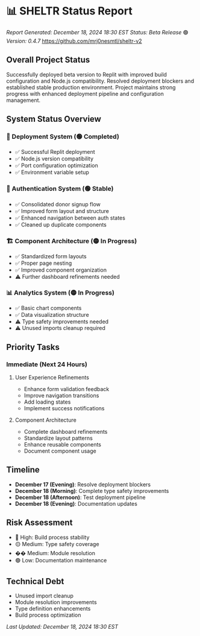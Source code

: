 # 📊 SHELTR Status Report
*Report Generated: December 18, 2024 18:30 EST*
*Status: Beta Release* 🟢
*Version: 0.4.7*
https://github.com/mrj0nesmtl/sheltr-v2

## Overall Project Status
Successfully deployed beta version to Replit with improved build configuration and Node.js compatibility. Resolved deployment blockers and established stable production environment. Project maintains strong progress with enhanced deployment pipeline and configuration management.

## System Status Overview

### 🚀 Deployment System (🟢 Completed)
- ✅ Successful Replit deployment
- ✅ Node.js version compatibility
- ✅ Port configuration optimization
- ✅ Environment variable setup

### 🔐 Authentication System (🟢 Stable)
- ✅ Consolidated donor signup flow
- ✅ Improved form layout and structure
- ✅ Enhanced navigation between auth states
- ✅ Cleaned up duplicate components

### 🏗️ Component Architecture (🟡 In Progress)
- ✅ Standardized form layouts
- ✅ Proper page nesting
- ✅ Improved component organization
- ⚠️ Further dashboard refinements needed

### 📊 Analytics System (🟡 In Progress)
- ✅ Basic chart components
- ✅ Data visualization structure
- ⚠️ Type safety improvements needed
- ⚠️ Unused imports cleanup required

## Priority Tasks

### Immediate (Next 24 Hours)
1. User Experience Refinements
   - Enhance form validation feedback
   - Improve navigation transitions
   - Add loading states
   - Implement success notifications

2. Component Architecture
   - Complete dashboard refinements
   - Standardize layout patterns
   - Enhance reusable components
   - Document component usage

## Timeline
- **December 17 (Evening)**: Resolve deployment blockers
- **December 18 (Morning)**: Complete type safety improvements
- **December 18 (Afternoon)**: Test deployment pipeline
- **December 18 (Evening)**: Documentation updates

## Risk Assessment
- 🔴 High: Build process stability
- 🟡 Medium: Type safety coverage
- �� Medium: Module resolution
- 🟢 Low: Documentation maintenance

## Technical Debt
- Unused import cleanup
- Module resolution improvements
- Type definition enhancements
- Build process optimization

*Last Updated: December 18, 2024 18:30 EST*
